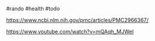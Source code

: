 #rando #health #todo

https://www.ncbi.nlm.nih.gov/pmc/articles/PMC2966367/

https://www.youtube.com/watch?v=mQAqh_MJWeI